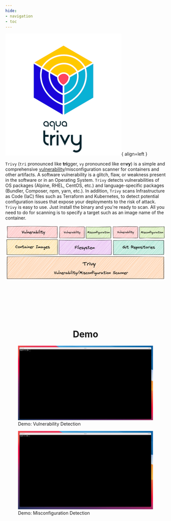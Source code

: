 ```yaml
---
hide:
- navigation
- toc
---
```


![logo](imgs/logo.png){ align=left }

`Trivy` (`tri` pronounced like **tri**gger, `vy` pronounced like en**vy**) is a simple and comprehensive [vulnerability](vulnerability/scanning)/misconfiguration scanner for containers and other artifacts.
A software vulnerability is a glitch, flaw, or weakness present in the software or in an Operating System.
`Trivy` detects vulnerabilities of OS packages (Alpine, RHEL, CentOS, etc.) and language-specific packages (Bundler, Composer, npm, yarn, etc.).
In addition, `Trivy` scans Infrastructure as Code (IaC) files such as Terraform and Kubernetes, to detect potential configuration issues that expose your deployments to the risk of attack.
`Trivy` is easy to use. Just install the binary and you're ready to scan. All you need to do for scanning is to specify a target such as an image name of the container.

<div style="text-align: center">
    <img src="imgs/overview.png" width="800">
</div>


<div style="text-align: center; margin-top: 150px">
    <h1 id="demo">Demo</h1>
</div>

<figure style="text-aligh: center">
  <img src="imgs/vuln-demo.gif" width="1000">
  <figcaption>Demo: Vulnerability Detection</figcaption>
</figure>

<figure style="text-aligh: center">
  <img src="imgs/misconf-demo.gif" width="1000">
  <figcaption>Demo: Misconfiguration Detection</figcaption>
</figure>

